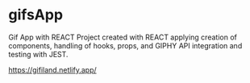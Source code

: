 # gifsApp
 Gif App with REACT
 Project created with REACT applying creation of components, handling of hooks, props, and GIPHY API integration and testing with JEST.
 
 https://gifiland.netlify.app/
